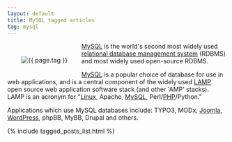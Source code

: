 ```yaml
---
layout: default
title: MySQL tagged articles
tag: mysql
---
```


<div style="float: left; margin: 2.0rem;">
	<img src="/public/images/{{ page.tag }}.png" style="max-width: 10rem;" alt="{{ page.tag }}" />
</div>

[MySQL](https://www.mysql.com) is the world's second most widely used [relational database management system](https://en.wikipedia.org/wiki/Relational_database_management_system) (RDBMS) and most widely used open-source RDBMS.

[MySQL](https://www.mysql.com) is a popular choice of database for use in web applications, and is a central component of the widely used [LAMP](https://en.wikipedia.org/wiki/LAMP_(software_bundle)) open source web application software stack (and other 'AMP' stacks). LAMP is an acronym for "[Linux](/tag/linux), Apache, [MySQL](https://www.mysql.com), Perl/[PHP](/tag/php)/Python." 

Applications which use MySQL databases include: TYPO3, MODx, [Joomla](/tag/joomla), [WordPress](/tag/wordpress), phpBB, MyBB, Drupal and others. 


{% include tagged_posts_list.html %}



